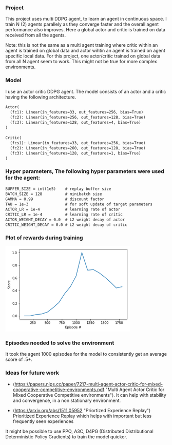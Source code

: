 ### Project 
This project uses multi DDPG agent, to learn an agent in continuous space. I train N (2) agents parallely as they converge faster and the overall agent performance also improves. Here a global actor and critic is trained on data received from all the agents. 

Note: this is not the same as a multi agent training where critic within an agent is trained on global data and actor wihtin an agent is trained on agent specific local data. For this project, one actor/critic trained on global data from all N agent seem to work. This might not be true for more complex environments. 

### Model

I use an actor critic DDPG agent. The model consists of an actor and a critic having the following architecture.

```
Actor(
  (fc1): Linear(in_features=33, out_features=256, bias=True)
  (fc2): Linear(in_features=256, out_features=128, bias=True)
  (fc3): Linear(in_features=128, out_features=4, bias=True)
)

Critic(
  (fcs1): Linear(in_features=33, out_features=256, bias=True)
  (fc2): Linear(in_features=260, out_features=128, bias=True)
  (fc3): Linear(in_features=128, out_features=1, bias=True)
)
```

### Hyper parameters, The following hyper parameters were used for the agent:

```
BUFFER_SIZE = int(1e5)    # replay buffer size
BATCH_SIZE = 128          # minibatch size
GAMMA = 0.99              # discount factor
TAU = 1e-3                # for soft update of target parameters
ACTOR_LR = 1e-4           # learning rate of actor 
CRITIC_LR = 1e-4          # learning rate of critic
ACTOR_WEIGHT_DECAY = 0.0  # L2 weight decay of actor
CRITIC_WEIGHT_DECAY = 0.0 # L2 weight decay of critic
```
### Plot of rewards during training

![Reward plot](https://github.com/karanjude/DeepRL/blob/master/p3_colloborate_compete/training_reward_plot.png "Training Reward Plot")

### Episodes needed to solve the environment

It took the agent 1000 episodes for the model to consistently get an average score of .5+. 

### Ideas for future work

- (https://papers.nips.cc/paper/7217-multi-agent-actor-critic-for-mixed-cooperative-competitive-environments.pdf "Multi Agent Actor Critic for Mixed Cooperative Competitive environments"). It can help with stability and convergence, in a non stationary environment.

- (https://arxiv.org/abs/1511.05952 "Priortized Experience Replay") Prioritized Experience Replay which helps with important but less frequently seen experiences

It might be possible to use PPO, A3C, D4PG (Distributed Distributional Deterministic Policy Gradients) to train the model quicker.
